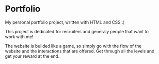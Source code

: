 # Portfolio
My personal portfolio project, written with HTML and CSS :)

This project is dedicated for recruiters and generaly people that want to work with me!

The website is builded like a game, so simply go with the flow of the website and the interactions that are offered. Get through all the levels and get your reward at the end..
